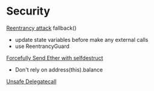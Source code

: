 # Security

[Reentrancy attack](https://solidity-by-example.org/hacks/re-entrancy/)
  fallback()
  - update state variables before make any external calls
  - use ReentrancyGuard

[Forcefully Send Ether with selfdestruct](https://solidity-by-example.org/hacks/self-destruct/)
  - Don't rely on address(this).balance
  
[Unsafe Delegatecall](https://solidity-by-example.org/hacks/delegatecall/)
